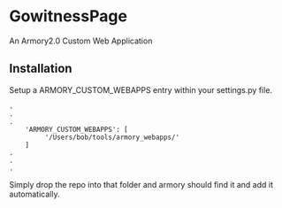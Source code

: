 # GowitnessPage
An Armory2.0 Custom Web Application

## Installation
Setup a ARMORY_CUSTOM_WEBAPPS entry within your settings.py file. 
```ARMORY_CONFIG = {
.
.
.
    'ARMORY_CUSTOM_WEBAPPS': [
         '/Users/bob/tools/armory_webapps/'
    ]
.
.
.
```
Simply drop the repo into that folder and armory should find it and add it automatically.

